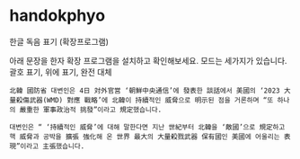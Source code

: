# handokphyo
한글 독음 표기 (확장프로그램)

아래 문장을 한자 확장 프로그램을 설치하고 확인해보세요.
모드는 세가지가 있습니다. 괄호 표기, 위에 표기, 완전 대체

```
北韓 國防省 대변인은 4日 対外官営 ‘朝鮮中央通信’에 發表한 談話에서 美國의 ‘2023 大量殺傷武器(WMD) 對應 戰略’에 北韓이 持續적인 威脅으로 明示된 점을 거론하며 “또 하나의 嚴重한 軍事政治적 挑發”이라고 規定했습니다.

대변인은 “ ‘持續적인 威脅’에 대해 말한다면 지난 世紀부터 北韓을 ‘敵國’으로 規定하고 핵 威脅과 공박을 擴張 強化해 온 世界 最大의 大量殺戮武器 保有國인 美國에 어울리는 表現”이라고 主張했습니다.
```